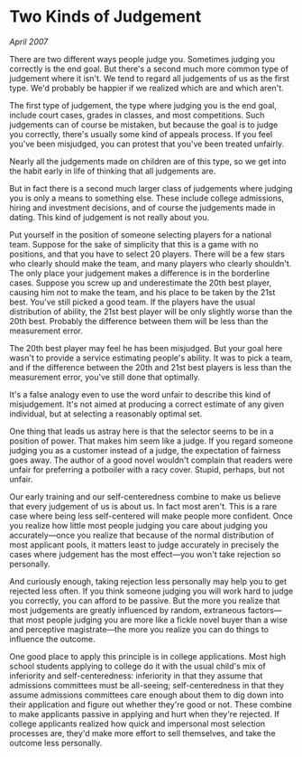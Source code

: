# Two Kinds of Judgement

_April 2007_

There are two different ways people judge you. Sometimes judging you correctly is the end goal. But there's a second much more common type of judgement where it isn't. We tend to regard all judgements of us as the first type. We'd probably be happier if we realized which are and which aren't.

The first type of judgement, the type where judging you is the end goal, include court cases, grades in classes, and most competitions. Such judgements can of course be mistaken, but because the goal is to judge you correctly, there's usually some kind of appeals process. If you feel you've been misjudged, you can protest that you've been treated unfairly.

Nearly all the judgements made on children are of this type, so we get into the habit early in life of thinking that all judgements are.

But in fact there is a second much larger class of judgements where judging you is only a means to something else. These include college admissions, hiring and investment decisions, and of course the judgements made in dating. This kind of judgement is not really about you.

Put yourself in the position of someone selecting players for a national team. Suppose for the sake of simplicity that this is a game with no positions, and that you have to select 20 players. There will be a few stars who clearly should make the team, and many players who clearly shouldn't. The only place your judgement makes a difference is in the borderline cases. Suppose you screw up and underestimate the 20th best player, causing him not to make the team, and his place to be taken by the 21st best. You've still picked a good team. If the players have the usual distribution of ability, the 21st best player will be only slightly worse than the 20th best. Probably the difference between them will be less than the measurement error.

The 20th best player may feel he has been misjudged. But your goal here wasn't to provide a service estimating people's ability. It was to pick a team, and if the difference between the 20th and 21st best players is less than the measurement error, you've still done that optimally.

It's a false analogy even to use the word unfair to describe this kind of misjudgement. It's not aimed at producing a correct estimate of any given individual, but at selecting a reasonably optimal set.

One thing that leads us astray here is that the selector seems to be in a position of power. That makes him seem like a judge. If you regard someone judging you as a customer instead of a judge, the expectation of fairness goes away. The author of a good novel wouldn't complain that readers were unfair for preferring a potboiler with a racy cover. Stupid, perhaps, but not unfair.

Our early training and our self-centeredness combine to make us believe that every judgement of us is about us. In fact most aren't. This is a rare case where being less self-centered will make people more confident. Once you realize how little most people judging you care about judging you accurately—once you realize that because of the normal distribution of most applicant pools, it matters least to judge accurately in precisely the cases where judgement has the most effect—you won't take rejection so personally.

And curiously enough, taking rejection less personally may help you to get rejected less often. If you think someone judging you will work hard to judge you correctly, you can afford to be passive. But the more you realize that most judgements are greatly influenced by random, extraneous factors—that most people judging you are more like a fickle novel buyer than a wise and perceptive magistrate—the more you realize you can do things to influence the outcome.

One good place to apply this principle is in college applications. Most high school students applying to college do it with the usual child's mix of inferiority and self-centeredness: inferiority in that they assume that admissions committees must be all-seeing; self-centeredness in that they assume admissions committees care enough about them to dig down into their application and figure out whether they're good or not. These combine to make applicants passive in applying and hurt when they're rejected. If college applicants realized how quick and impersonal most selection processes are, they'd make more effort to sell themselves, and take the outcome less personally.